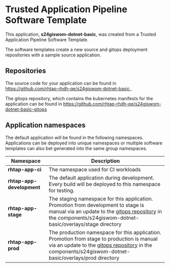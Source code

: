 # Trusted Application Pipeline Software Template

This application, **s24giswom-dotnet-basic**, was created from a Trusted Application Pipeline Software Template.

The software templates create a new source and gitops deployment repositories with a sample source application. 

## Repositories

The source code for your application can be found in [https://github.com/rhtap-rhdh-qe/s24giswom-dotnet-basic ](https://github.com/rhtap-rhdh-qe/s24giswom-dotnet-basic ).
 
The gitops repository, which contains the kubernetes manifests for the application can be found in 
[https://github.com/rhtap-rhdh-qe/s24giswom-dotnet-basic-gitops ](https://github.com/rhtap-rhdh-qe/s24giswom-dotnet-basic-gitops ) 

## Application namespaces 

The default application will be found in the following namespaces. Applications can be deployed into unique namespaces or multiple software templates can also bet generated into the same group namespaces.  

|  Namespace   |  Description   |  
| -------- | -------- |
| **rhtap-app-ci** | The namespace used for CI workloads |
| **rhtap-app-development** | The default application during development. Every build will be deployed to this namespace for testing. |
| **rhtap-app-stage** | The staging namespace for this application. Promotion from development to stage is manual via an update to the [gitops repository](https://github.com/rhtap-rhdh-qe/s24giswom-dotnet-basic-gitops ) in the components/s24giswom-dotnet-basic/overlays/stage directory |
| **rhtap-app-prod** | The production namespace for this application. Promotion from stage to production is manual via an update to the [gitops repository](https://github.com/rhtap-rhdh-qe/s24giswom-dotnet-basic-gitops ) in the components/s24giswom-dotnet-basic/overlays/prod directory |